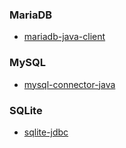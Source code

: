 ### MariaDB
* [mariadb-java-client](https://mariadb.com/downloads/connectors/connectors-data-access/java8-connector/)
### MySQL
* [mysql-connector-java](. "\MySQL\Connector J 8.0")
### SQLite
* [sqlite-jdbc](https://github.com/xerial/sqlite-jdbc/releases)
